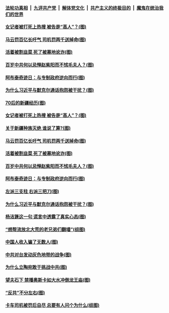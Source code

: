 

####  [法轮功真相](../../../../basic/blob/master/README.md?t=04130932) &nbsp;|&nbsp; [九评共产党](../../../../9ping.md/blob/master/README.md?t=04130932) &nbsp;|&nbsp; [解体党文化](../../../../jtdwh.md/blob/master/README.md?t=04130932)  &nbsp;|&nbsp; [共产主义的终极目的](../../../../gczydzjmd.md/blob/master/README.md?t=04130932) &nbsp;|&nbsp; [魔鬼在统治我们的世界](../../../../mgztzwmdsj.md/blob/master/README.md?t=04130932) 

#### [女记者被打死上热搜 被告是“高人”？(图)](../pages/p4/968569.md?t=04130932) 

#### [马云罚百亿长吁气 司机罚两千送掉命(图)](../pages/p4/968562.md?t=04130932) 

#### [活着被割韭菜 死了被墓地讹诈(图)](../pages/p4/968463.md?t=04130932) 

#### [百岁中共何以忌惮赵紫阳而不怵毛夫人？(图)](../pages/p4/968458.md?t=04130932) 

#### [阿布泰奇迹日：与专制政府逆向而行(图)](../pages/p4/968442.md?t=04130932) 

#### [为什么习近平与默克尔通话抱怨被干扰？(图)](../pages/p4/968444.md?t=04130932) 

#### [70后的新疆经历(图)](../pages/p4/968573.md?t=04130932) 

#### [女记者被打死上热搜 被告是“高人”？(图)](../pages/p4/968569.md?t=04130932) 

#### [关于新疆种族灭绝 谁说了算?(图)](../pages/p4/968565.md?t=04130932) 

#### [马云罚百亿长吁气 司机罚两千送掉命(图)](../pages/p4/968562.md?t=04130932) 


#### [活着被割韭菜 死了被墓地讹诈(图)](../pages/p4/968463.md?t=04130932) 

#### [百岁中共何以忌惮赵紫阳而不怵毛夫人？(图)](../pages/p4/968458.md?t=04130932) 

#### [阿布泰奇迹日：与专制政府逆向而行(图)](../pages/p4/968442.md?t=04130932) 

#### [左派三支柱 右派三把刀(图)](../pages/p4/968460.md?t=04130932) 

#### [为什么习近平与默克尔通话抱怨被干扰？(图)](../pages/p4/968444.md?t=04130932) 


#### [杨洁篪这一句 谎言中透露了真实心态(图)](../pages/p4/968397.md?t=04130932) 

#### [“想帮流放北大荒的老兄弟们翻墙”(组图)](../pages/p4/968186.md?t=04130932) 

#### [中国人收入骗了无数人(图)](../pages/p4/968374.md?t=04130932) 

#### [中共对台发动灰色地带的战争(图)](../pages/p4/968349.md?t=04130932) 

#### [为什么立陶宛敢于挑战中共(图)](../pages/p4/968197.md?t=04130932) 

#### [望夫石下 禁播奥斯卡如大水冲倒龙王庙(图)](../pages/p4/968342.md?t=04130932) 


#### [“反共”不分左右(图)](../pages/p4/968284.md?t=04130932) 

#### [卡车司机被罚后自尽 总要有人问个为什么(组图)](../pages/p4/968261.md?t=04130932) 

